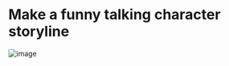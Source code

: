 # Make a funny talking character storyline 

![image](https://github.com/user-attachments/assets/46342172-782d-4925-b189-893ce85c92f3)
